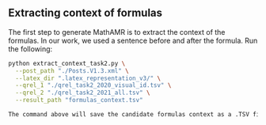 ## Extracting context of formulas
The first step to generate MathAMR is to extract the context of the formulas. In our work, we used a sentence before and after the formula.
Run the following:
```bash
python extract_context_task2.py \
  --post_path "./Posts.V1.3.xml" \
  --latex_dir ".latex_representation_v3/" \
  --qrel_1 "./qrel_task2_2020_visual_id.tsv" \
  --qrel_2 "./qrel_task2_2021_all.tsv" \
  --result_path "formulas_context.tsv"

The command above will save the candidate formulas context as a .TSV file. Next we run a similar code for extracting context of formula queries. For this, run the command:
